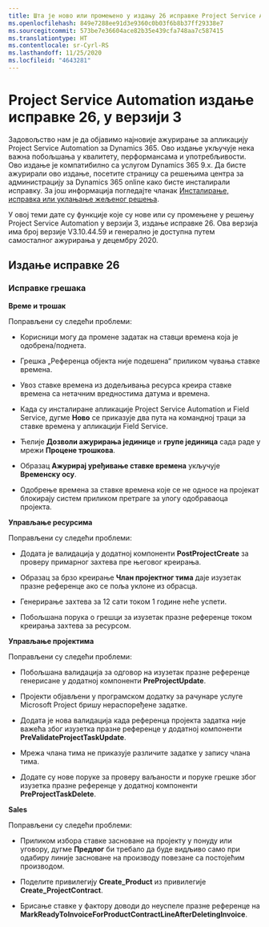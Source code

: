 ```yaml
---
title: Шта је ново или промењено у издању 26 исправке Project Service Automation верзије 3
ms.openlocfilehash: 849e7288ee91d3e9360c0b03f6b8b37ff29338e7
ms.sourcegitcommit: 573be7e36604ace82b35e439cfa748aa7c587415
ms.translationtype: HT
ms.contentlocale: sr-Cyrl-RS
ms.lasthandoff: 11/25/2020
ms.locfileid: "4643281"
---
```

<a name="project-service-automation-update-release-26-v3"></a>Project Service Automation издање исправке 26, у верзији 3
================================================

Задовољство нам је да објавимо најновије ажурирање за апликацију Project Service Automation за Dynamics 365. Ово издање укључује нека важна побољшања у квалитету, перформансама и употребљивости. Ово издање је компатибилно са услугом Dynamics 365 9.x. Да бисте ажурирали ово издање, посетите страницу са решењима центра за администрацију за Dynamics 365 online како бисте инсталирали исправку. За још информација погледајте чланак [Инсталирање, исправка или уклањање жељеног решења](https://docs.microsoft.com/power-platform/admin/install-remove-preferred-solution).

У овој теми дате су функције које су нове или су промењене у решењу Project Service Automation у верзији 3, издање исправке 26. Ова верзија има број верзије V3.10.44.59 и генерално је доступна путем самосталног ажурирања у децембру 2020.

<a name="update-release-26"></a>Издање исправке 26
-----------------

### <a name="bug-fixes"></a>Исправке грешака

**Време и трошак**

Поправљени су следећи проблеми:

-   Корисници могу да промене задатак на ставци времена која је одобрена/поднета.

-   Грешка „Референца објекта није подешена“ приликом чувања ставке времена.

-   Увоз ставке времена из додељивања ресурса креира ставке времена са нетачним вредностима датума и времена.

-   Када су инсталиране апликације Project Service Automation и Field Service, дугме **Ново** се приказује два пута на командној траци за ставке времена у апликацији Field Service.

-   Ћелије **Дозволи ажурирања јединице** и **групе јединица** сада раде у мрежи **Процене трошкова**.

-   Образац **Ажурирај уређивање ставке времена** укључује **Временску осу**.

-   Одобрење времена за ставке времена које се не односе на пројекат блокирају систем приликом претраге за улогу одобраваоца пројекта.

**Управљање ресурсима**

Поправљени су следећи проблеми:

-   Додата је валидација у додатној компоненти **PostProjectCreate** за проверу примарног захтева пре његовог креирања.

-   Образац за брзо креирање **Члан пројектног тима** даје изузетак празне референце ако се поља уклоне из обрасца.

-   Генерирање захтева за 12 сати током 1 године неће успети.

-   Побољшана порука о грешци за изузетак празне референце током креирања захтева за ресурсом.

**Управљање пројектима**

Поправљени су следећи проблеми:

-   Побољшана валидација за одговор на изузетак празне референце генерисане у додатној компоненти **PreProjectUpdate**.

-   Пројекти објављени у програмском додатку за рачунаре услуге Microsoft Project бришу нераспоређене задатке.

-   Додата је нова валидација када референца пројекта задатка није важећа због изузетка празне референце у додатној компоненти **PreValidateProjectTaskUpdate**.

-   Мрежа члана тима не приказује различите задатке у запису члана тима.

-   Додате су нове поруке за проверу ваљаности и поруке грешке због изузетка празне референце у додатној компоненти **PreProjectTaskDelete**.

**Sales**

Поправљени су следећи проблеми:

-   Приликом избора ставке засноване на пројекту у понуду или уговору, дугме **Предлог** би требало да буде видљиво само при одабиру линије засноване на производу повезане са постојећим производом.

-   Поделите привилегију **Create_Product** из привилегије **Create_ProjectContract**.

-   Брисање ставке у фактору доводи до неуспеле празне референце на **MarkReadyToInvoiceForProductContractLineAfterDeletingInvoice**.
